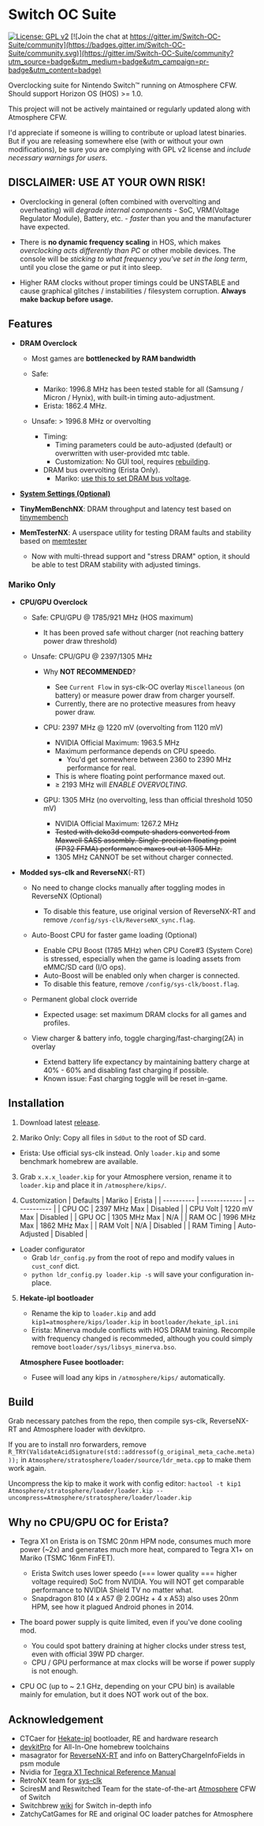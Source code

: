 # Switch OC Suite

[![License: GPL v2](https://img.shields.io/badge/License-GPL_v2-blue.svg)](https://www.gnu.org/licenses/old-licenses/gpl-2.0.en.html) [![Join the chat at https://gitter.im/Switch-OC-Suite/community](https://badges.gitter.im/Switch-OC-Suite/community.svg)](https://gitter.im/Switch-OC-Suite/community?utm_source=badge&utm_medium=badge&utm_campaign=pr-badge&utm_content=badge)

Overclocking suite for Nintendo Switch™ running on Atmosphere CFW. Should support Horizon OS (HOS) >= 1.0.

This project will not be actively maintained or regularly updated along with Atmosphere CFW.

I'd appreciate if someone is willing to contribute or upload latest binaries. But if you are releasing somewhere else (with or without your own modifications), be sure you are complying with GPL v2 license and _include necessary warnings for users_.



## DISCLAIMER: USE AT YOUR OWN RISK!

- Overclocking in general (often combined with overvolting and overheating) will _degrade internal components_ - SoC, VRM(Voltage Regulator Module), Battery, etc. - _faster_ than you and the manufacturer have expected.

- There is **no dynamic frequency scaling** in HOS, which makes _overclocking acts differently than PC_ or other mobile devices. The console will be _sticking to what frequency you've set in the long term_, until you close the game or put it into sleep.

- Higher RAM clocks without proper timings could be UNSTABLE and cause graphical glitches / instabilities / filesystem corruption. **Always make backup before usage.**



## Features

- **DRAM Overclock**

  - Most games are **bottlenecked by RAM bandwidth**

  - Safe:
    - Mariko: 1996.8 MHz has been tested stable for all (Samsung / Micron / Hynix), with built-in timing auto-adjustment.
    - Erista: 1862.4 MHz.

  - Unsafe: > 1996.8 MHz or overvolting
    - Timing:
      - Timing parameters could be auto-adjusted (default) or overwritten with user-provided mtc table.
      - Customization: No GUI tool, requires [rebuilding](#Build).
    - DRAM bus overvolting (Erista Only).
      - Mariko: [use this to set DRAM bus voltage](https://gist.github.com/KazushiMe/6bb0fcbefe0e03b1274079522516d56d).

- **[System Settings (Optional)](https://github.com/KazushiMe/Switch-OC-Suite/blob/master/system_settings.md)**

- **TinyMemBenchNX**: DRAM throughput and latency test based on [tinymembench](https://github.com/ssvb/tinymembench)

- **MemTesterNX**: A userspace utility for testing DRAM faults and stability based on [memtester](https://pyropus.ca/software/memtester/)
  - Now with multi-thread support and "stress DRAM" option, it should be able to test DRAM stability with adjusted timings.


### Mariko Only

- **CPU/GPU Overclock**

  - Safe: CPU/GPU @ 1785/921 MHz (HOS maximum)
    - It has been proved safe without charger (not reaching battery power draw threshold)

  - Unsafe: CPU/GPU @ 2397/1305 MHz

    - Why **NOT RECOMMENDED**?
      - See `Current Flow` in sys-clk-OC overlay `Miscellaneous` (on battery) or measure power draw from charger yourself.
      - Currently, there are no protective measures from heavy power draw.

    - CPU: 2397 MHz @ 1220 mV (overvolting from 1120 mV)
      - NVIDIA Official Maximum: 1963.5 MHz
      - Maximum performance depends on CPU speedo.
        - You'd get somewhere between 2360 to 2390 MHz performance for real.
      - This is where floating point performance maxed out.
      - ≥ 2193 MHz will _ENABLE OVERVOLTING_.

    - GPU: 1305 MHz (no overvolting, less than official threshold 1050 mV)
      - NVIDIA Official Maximum: 1267.2 MHz
      - ~~Tested with deko3d compute shaders converted from Maxwell SASS assembly. Single-precision floating point (FP32 FFMA) performance maxes out at 1305 MHz.~~
      - 1305 MHz CANNOT be set without charger connected.

- **Modded sys-clk and ReverseNX**(-RT)

  - No need to change clocks manually after toggling modes in ReverseNX (Optional)
    - To disable this feature, use original version of ReverseNX-RT and remove `/config/sys-clk/ReverseNX_sync.flag`.

  - Auto-Boost CPU for faster game loading (Optional)
    - Enable CPU Boost (1785 MHz) when CPU Core#3 (System Core) is stressed, especially when the game is loading assets from eMMC/SD card (I/O ops).
    - Auto-Boost will be enabled only when charger is connected.
    - To disable this feature, remove `/config/sys-clk/boost.flag`.

  - Permanent global clock override
    - Expected usage: set maximum DRAM clocks for all games and profiles.

  - View charger & battery info, toggle charging/fast-charging(2A) in overlay
    - Extend battery life expectancy by maintaining battery charge at 40% - 60% and disabling fast charging if possible.
    - Known issue: Fast charging toggle will be reset in-game.



## Installation

1. Download latest [release](https://github.com/KazushiMe/Switch-OC-Suite/releases/latest).

2. Mariko Only: Copy all files in `SdOut` to the root of SD card.
  - Erista: Use official sys-clk instead. Only `loader.kip` and some benchmark homebrew are available.

3. Grab `x.x.x_loader.kip` for your Atmosphere version, rename it to `loader.kip` and place it in `/atmosphere/kips/`.

4. Customization
    | Defaults   | Mariko        | Erista       |
    | ---------- | ------------- | ------------ |
    | CPU OC     | 2397 MHz Max  | Disabled     |
    | CPU Volt   | 1220 mV Max   | Disabled     |
    | GPU OC     | 1305 MHz Max  | N/A          |
    | RAM OC     | 1996 MHz Max  | 1862 MHz Max |
    | RAM Volt   | N/A           | Disabled     |
    | RAM Timing | Auto-Adjusted | Disabled     |

  - Loader configurator
    - Grab `ldr_config.py` from the root of repo and modify values in `cust_conf` dict.
    - `python ldr_config.py loader.kip -s` will save your configuration in-place.

5. **Hekate-ipl bootloader**
   - Rename the kip to `loader.kip` and add `kip1=atmosphere/kips/loader.kip` in `bootloader/hekate_ipl.ini`
   - Erista: Minerva module conflicts with HOS DRAM training. Recompile with frequency changed is recommeded, although you could simply remove `bootloader/sys/libsys_minerva.bso`.

   **Atmosphere Fusee bootloader:**
   - Fusee will load any kips in `/atmosphere/kips/` automatically.



## Build

Grab necessary patches from the repo, then compile sys-clk, ReverseNX-RT and Atmosphere loader with devkitpro.

If you are to install nro forwarders, remove `R_TRY(ValidateAcidSignature(std::addressof(g_original_meta_cache.meta)));` in `Atmosphere/stratosphere/loader/source/ldr_meta.cpp` to make them work again.

Uncompress the kip to make it work with config editor: `hactool -t kip1 Atmosphere/stratosphere/loader/loader.kip --uncompress=Atmosphere/stratosphere/loader/loader.kip`



## Why no CPU/GPU OC for Erista?

- Tegra X1 on Erista is on TSMC 20nm HPM node, consumes much more power (~2x) and generates much more heat, compared to Tegra X1+ on Mariko (TSMC 16nm FinFET).
  - Erista Switch uses lower speedo (=== lower quality === higher voltage required) SoC from NVIDIA. You will NOT get comparable performance to NVIDIA Shield TV no matter what.
  - Snapdragon 810 (4 x A57 @ 2.0GHz + 4 x A53) also uses 20nm HPM, see how it plagued Android phones in 2014.

- The board power supply is quite limited, even if you've done cooling mod.
  - You could spot battery draining at higher clocks under stress test, even with official 39W PD charger.
  - CPU / GPU performance at max clocks will be worse if power supply is not enough.

- CPU OC (up to ~ 2.1 GHz, depending on your CPU bin) is available mainly for emulation, but it does NOT work out of the box.


## Acknowledgement

- CTCaer for [Hekate-ipl](https://github.com/CTCaer/hekate) bootloader, RE and hardware research
- [devkitPro](https://devkitpro.org/) for All-In-One homebrew toolchains
- masagrator for [ReverseNX-RT](https://github.com/masagrator/ReverseNX-RT) and info on BatteryChargeInfoFields in psm module
- Nvidia for [Tegra X1 Technical Reference Manual](https://developer.nvidia.com/embedded/dlc/tegra-x1-technical-reference-manual)
- RetroNX team for [sys-clk](https://github.com/retronx-team/sys-clk)
- SciresM and Reswitched Team for the state-of-the-art [Atmosphere](https://github.com/Atmosphere-NX/Atmosphere) CFW of Switch
- Switchbrew [wiki](http://switchbrew.org/wiki/) for Switch in-depth info
- ZatchyCatGames for RE and original OC loader patches for Atmosphere
